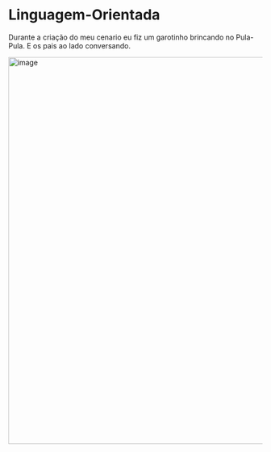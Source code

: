 # Linguagem-Orientada

Durante a criação do meu cenario eu fiz um garotinho brincando no Pula-Pula.
E os pais ao lado conversando.

<img width="1365" height="767" alt="image" src="https://github.com/user-attachments/assets/6837d161-66b5-4da3-98d6-6c58c3f4d1c2" />
